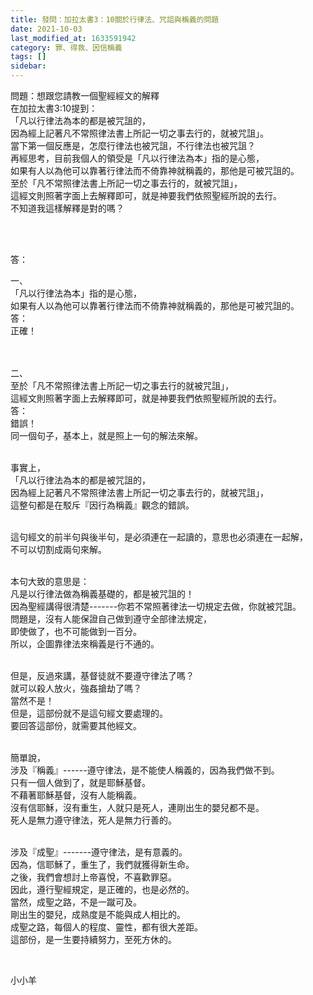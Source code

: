 ```yaml
---
title: 發問：加拉太書3：10關於行律法、咒詛與稱義的問題
date: 2021-10-03
last_modified_at: 1633591942
category: 罪、得救、因信稱義
tags: []
sidebar: 
---
```


<p>問題：想跟您請教一個聖經經文的解釋<br/>
在加拉太書3:10提到：<br/>
「凡以行律法為本的都是被咒詛的，<br/>
因為經上記著凡不常照律法書上所記一切之事去行的，就被咒詛」。<br/>
當下第一個反應是，怎麼行律法也被咒詛，不行律法也被咒詛？<br/>
再經思考，目前我個人的領受是「凡以行律法為本」指的是心態，<br/>
如果有人以為他可以靠著行律法而不倚靠神就稱義的，那他是可被咒詛的。<br/>
至於「凡不常照律法書上所記一切之事去行的，就被咒詛」，<br/>
這經文則照著字面上去解釋即可，就是神要我們依照聖經所說的去行。<br/>
不知道我這樣解釋是對的嗎？</p>
<p> </p>
<p><br/>
答：</p>
<p>一、<br/>
「凡以行律法為本」指的是心態，<br/>
如果有人以為他可以靠著行律法而不倚靠神就稱義的，那他是可被咒詛的。<br/>
答：<br/>
正確！<br/>
 </p>
<p><br/>
二、<br/>
至於「凡不常照律法書上所記一切之事去行的就被咒詛」，<br/>
這經文則照著字面上去解釋即可，就是神要我們依照聖經所說的去行。<br/>
答：<br/>
錯誤！<br/>
同一個句子，基本上，就是照上一句的解法來解。</p>
<p><br/>
事實上，<br/>
「凡以行律法為本的都是被咒詛的，<br/>
因為經上記著凡不常照律法書上所記一切之事去行的，就被咒詛」，<br/>
這整句都是在駁斥『因行為稱義』觀念的錯誤。</p>
<p><br/>
這句經文的前半句與後半句，是必須連在一起讀的，意思也必須連在一起解，<br/>
不可以切割成兩句來解。</p>
<p><br/>
本句大致的意思是：<br/>
凡是以行律法做為稱義基礎的，都是被咒詛的！<br/>
因為聖經講得很清楚-------你若不常照著律法一切規定去做，你就被咒詛。<br/>
問題是，沒有人能保證自己做到遵守全部律法規定，<br/>
即使做了，也不可能做到一百分。<br/>
所以，企圖靠律法來稱義是行不通的。</p>
<p><br/>
但是，反過來講，基督徒就不要遵守律法了嗎？<br/>
就可以殺人放火，強姦搶劫了嗎？<br/>
當然不是！<br/>
但是，這部份就不是這句經文要處理的。<br/>
要回答這部份，就需要其他經文。</p>
<p><br/>
簡單說，<br/>
涉及『稱義』------遵守律法，是不能使人稱義的，因為我們做不到。<br/>
只有一個人做到了，就是耶穌基督。<br/>
不藉著耶穌基督，沒有人能稱義。<br/>
沒有信耶穌，沒有重生，人就只是死人，連剛出生的嬰兒都不是。<br/>
死人是無力遵守律法，死人是無力行善的。</p>
<p><br/>
涉及『成聖』-------遵守律法，是有意義的。<br/>
因為，信耶穌了，重生了，我們就獲得新生命。<br/>
之後，我們會想討上帝喜悅，不喜歡罪惡。<br/>
因此，遵行聖經規定，是正確的，也是必然的。<br/>
當然，成聖之路，不是一蹴可及。<br/>
剛出生的嬰兒，成熟度是不能與成人相比的。<br/>
成聖之路，每個人的程度、靈性，都有很大差距。<br/>
這部份，是一生要持續努力，至死方休的。</p>
<p> </p>
<p>小小羊</p>
<p> </p>
<p> </p>
